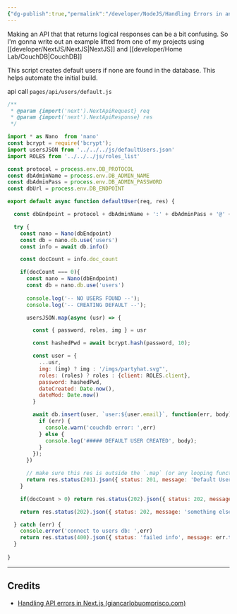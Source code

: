 ```yaml
---
{"dg-publish":true,"permalink":"/developer/NodeJS/Handling Errors in an API/","created":"2024-02-29T22:19:56.137-06:00","updated":"2024-06-04T15:45:48.000-05:00"}
---
```


Making an API that that returns logical responses can be a bit confusing. So I'm gonna write out an example lifted from one of my projects using [[developer/NextJS/NextJS\|NextJS]] and [[developer/Home Lab/CouchDB\|CouchDB]] 

This script creates default users if none are found in the database. This helps automate the initial build.

api call `pages/api/users/default.js`
```js
/**
 * @param {import('next').NextApiRequest} req
 * @param {import('next').NextApiResponse} res
 */

import * as Nano  from 'nano'
const bcrypt = require('bcrypt');
import usersJSON from '../../../js/defaultUsers.json'
import ROLES from '../../../js/roles_list'

const protocol = process.env.DB_PROTOCOL
const dbAdminName = process.env.DB_ADMIN_NAME
const dbAdminPass = process.env.DB_ADMIN_PASSWORD
const dbUrl = process.env.DB_ENDPOINT

export default async function defaultUser(req, res) {

  const dbEndpoint = protocol + dbAdminName + ':' + dbAdminPass + '@' + dbUrl

  try {
    const nano = Nano(dbEndpoint)
    const db = nano.db.use('users')
    const info = await db.info()

    const docCount = info.doc_count

    if(docCount === 0){
      const nano = Nano(dbEndpoint)
      const db = nano.db.use('users')
      
      console.log('-- NO USERS FOUND --');
      console.log('-- CREATING DEFAULT --');

      usersJSON.map(async (usr) => {

        const { password, roles, img } = usr

        const hashedPwd = await bcrypt.hash(password, 10);

        const user = {
          ...usr,
          img: (img) ? img : '/imgs/partyhat.svg"',
          roles: (roles) ? roles : {client: ROLES.client},
          password: hashedPwd,
          dateCreated: Date.now(),
          dateMod: Date.now()
        }

        await db.insert(user, `user:${user.email}`, function(err, body) {
          if (err) {
            console.warn('couchdb error: ',err)
          } else {
            console.log('##### DEFAULT USER CREATED', body);
          }
        });
      })

	  // make sure this res is outside the `.map` (or any looping function)
      return res.status(201).json({ status: 201, message: 'Default Users Created' })
    }

    if(docCount > 0) return res.status(202).json({ status: 202, message: 'Default Users Already Exist' })

    return res.status(202).json({ status: 202, message: 'something else happened successfully with users' })

  } catch (err) {
    console.error('connect to users db: ',err)
    return res.status(400).json({ status: 'failed info', message: err.toString() })
  }
  
}
```

---
## Credits
- [Handling API errors in Next.js (giancarlobuomprisco.com)](https://giancarlobuomprisco.com/next/handling-api-errors-in-nextjs)